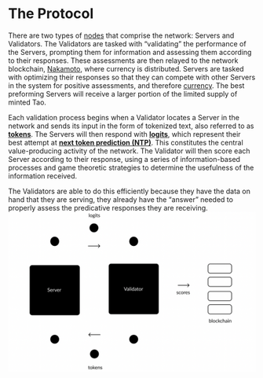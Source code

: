 # The Protocol

There are two types of [nodes](src/../Glossary.md#miner/neuron/peer/node) that comprise the network: Servers and Validators. The Validators are tasked with “validating” the performance of the Servers, prompting them for information and assessing them according to their responses. These assessments are then relayed to the network blockchain, [Nakamoto](src/../Glossary.md#nakamoto), where currency is distributed. Servers are tasked with optimizing their responses so that they can compete with other Servers in the system for positive assessments, and therefore [currency](src/../Glossary.md#tao). The best preforming Servers will receive a larger portion of the limited supply of minted Tao.


Each validation process begins when a Validator locates a Server in the network and sends its input in the form of tokenized text, also referred to as [**tokens**](src/../Glossary.md#tokens). The Servers will then respond with [**logits**](src/../Glossary.md#logits), which represent their best attempt at [**next token prediction (NTP)**](src/../Glossary.md#next-token-prediction). This constitutes the central value-producing activity of the network. The Validator will then score each Server according to their response, using a series of information-based processes and game theoretic strategies to determine the usefulness of the information received. 


The Validators are able to do this efficiently because they have the data on hand that they are serving, they already have the “answer” needed to properly assess the predicative responses they are receiving.
![IntelligencePath](IntelligencePath.png)